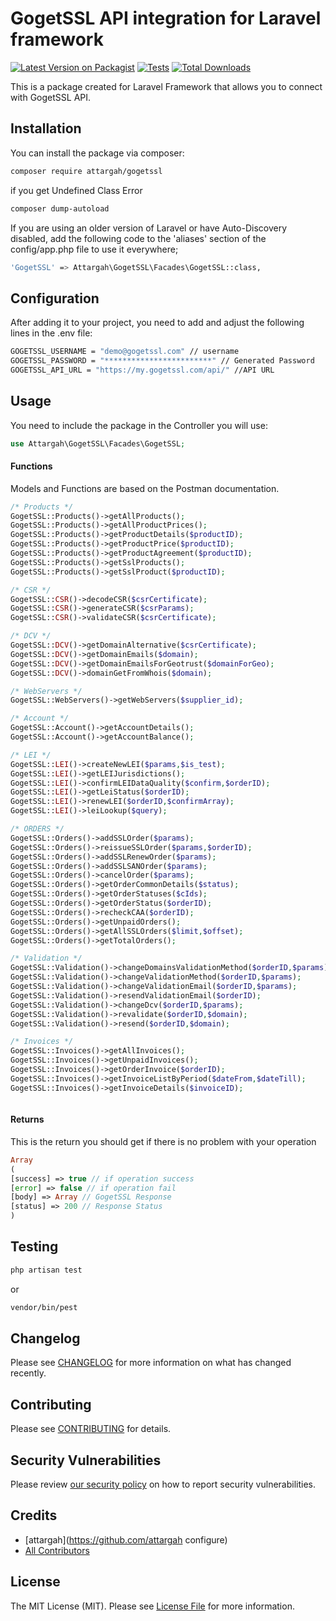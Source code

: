 # GogetSSL API integration for Laravel framework

[![Latest Version on Packagist](https://img.shields.io/packagist/v/attargah/gogetssl.svg?style=flat-square)](https://packagist.org/packages/attargah/gogetssl)
[![Tests](https://img.shields.io/github/actions/workflow/status/attargah/gogetssl/run-tests.yml?branch=main&label=tests&style=flat-square)](https://github.com/attargah/gogetssl/actions/workflows/run-tests.yml)
[![Total Downloads](https://img.shields.io/packagist/dt/attargah/gogetssl.svg?style=flat-square)](https://packagist.org/packages/attargah/gogetssl)

This is a package created for Laravel Framework that allows you to connect with GogetSSL API.

## Installation

You can install the package via composer:

```bash
composer require attargah/gogetssl
```

if you get Undefined Class Error

```bash
composer dump-autoload
```

If you are using an older version of Laravel or have Auto-Discovery disabled, add the following code to the 'aliases'
section of the config/app.php file to use it everywhere;

```bash
'GogetSSL' => Attargah\GogetSSL\Facades\GogetSSL::class,
```

## Configuration

After adding it to your project, you need to add and adjust the following lines in the .env file:

```bash
GOGETSSL_USERNAME = "demo@gogetssl.com" // username
GOGETSSL_PASSWORD = "************************" // Generated Password 
GOGETSSL_API_URL = "https://my.gogetssl.com/api/" //API URL
```

## Usage

You need to include the package in the Controller you will use:

```php
use Attargah\GogetSSL\Facades\GogetSSL;
```

#### Functions

Models and Functions are based on the Postman documentation.

```php
/* Products */
GogetSSL::Products()->getAllProducts();                                     //                      https://documenter.getpostman.com/view/5593375/T1LHFp7m#a4a8873b-8715-4d86-bc04-57913cb6c10d  
GogetSSL::Products()->getAllProductPrices();                                //                      https://documenter.getpostman.com/view/5593375/T1LHFp7m#179c0821-73d1-4f12-8c4b-7e166a5b3f43
GogetSSL::Products()->getProductDetails($productID);                        //                      https://documenter.getpostman.com/view/5593375/T1LHFp7m#701b8bba-4e2b-4f25-bc93-7be15049ac78
GogetSSL::Products()->getProductPrice($productID);                          //                      https://documenter.getpostman.com/view/5593375/T1LHFp7m#0ecc7139-f512-4d23-94e0-188ad44e8525
GogetSSL::Products()->getProductAgreement($productID);                      //                      https://documenter.getpostman.com/view/5593375/T1LHFp7m#5db0e162-07dc-4c3f-af06-f27d813749a3
GogetSSL::Products()->getSslProducts();                                     //                      https://documenter.getpostman.com/view/5593375/T1LHFp7m#f00abae2-3774-4676-a98d-cd26eeac91ab
GogetSSL::Products()->getSslProduct($productID);                            //                      https://documenter.getpostman.com/view/5593375/T1LHFp7m#fdd0c1d8-7f3c-468c-84c0-b0ea6d0a0a5b

/* CSR */
GogetSSL::CSR()->decodeCSR($csrCertificate);                                //                      https://documenter.getpostman.com/view/5593375/T1LHFp7m#bb29e18a-e5cd-419e-bd42-43279c5a5a3a
GogetSSL::CSR()->generateCSR($csrParams);                                   //                      https://documenter.getpostman.com/view/5593375/T1LHFp7m#db47bf94-ad86-4b37-bccb-6ef39dd55aa8
GogetSSL::CSR()->validateCSR($csrCertificate);                              //                      https://documenter.getpostman.com/view/5593375/T1LHFp7m#ab83bed7-fec9-4054-8a01-334f35980466

/* DCV */
GogetSSL::DCV()->getDomainAlternative($csrCertificate);                     //                      https://documenter.getpostman.com/view/5593375/T1LHFp7m#30e48ab6-63ec-45c9-a8f7-1ea5c8fe35ed
GogetSSL::DCV()->getDomainEmails($domain);                                  //                      https://documenter.getpostman.com/view/5593375/T1LHFp7m#f1cde256-f8f2-48f1-b06e-7e2e2cfe1ffb
GogetSSL::DCV()->getDomainEmailsForGeotrust($domainForGeo);                 //                      https://documenter.getpostman.com/view/5593375/T1LHFp7m#d69cd050-99d2-4a10-a04e-0859768e1379                    
GogetSSL::DCV()->domainGetFromWhois($domain);                               //                      https://documenter.getpostman.com/view/5593375/T1LHFp7m#84ff0ed3-6054-4160-8488-d59b3ad5964a

/* WebServers */
GogetSSL::WebServers()->getWebServers($supplier_id);                        //                      https://documenter.getpostman.com/view/5593375/T1LHFp7m#fd96510b-0db7-41aa-8274-8e3179cbbee8

/* Account */
GogetSSL::Account()->getAccountDetails();                                   //                      https://documenter.getpostman.com/view/5593375/T1LHFp7m#e4c77858-bac5-479a-92e2-ef41d32dfbcb
GogetSSL::Account()->getAccountBalance();                                   //                      https://documenter.getpostman.com/view/5593375/T1LHFp7m#f49761a1-f725-46fa-9986-5803753de0db

/* LEI */
GogetSSL::LEI()->createNewLEI($params,$is_test);                            //                      https://documenter.getpostman.com/view/5593375/T1LHFp7m#07e0fa0c-bbd7-4172-b6bb-44e2fed2b3e0
GogetSSL::LEI()->getLEIJurisdictions();                                     //                      https://documenter.getpostman.com/view/5593375/T1LHFp7m#f9335eab-b1b9-4f97-a0e4-a5102e974bf6
GogetSSL::LEI()->confirmLEIDataQuality($confirm,$orderID);                  //                      https://documenter.getpostman.com/view/5593375/T1LHFp7m#38801076-68ef-4fff-842a-7741aef3c732
GogetSSL::LEI()->getLeiStatus($orderID);                                    //                      https://documenter.getpostman.com/view/5593375/T1LHFp7m#4c01e27b-dfb1-41ad-8998-4af18bc3eaa1
GogetSSL::LEI()->renewLEI($orderID,$confirmArray);                          //                      https://documenter.getpostman.com/view/5593375/T1LHFp7m#727e69d0-5531-443e-aa4b-d3b6b46083e5
GogetSSL::LEI()->leiLookup($query);                                         //                      https://documenter.getpostman.com/view/5593375/T1LHFp7m#2d6eae56-3200-4e52-b5e6-bc27a13be087

/* ORDERS */
GogetSSL::Orders()->addSSLOrder($params);                                   //                      https://documenter.getpostman.com/view/5593375/T1LHFp7m#e4c071bd-56f3-4046-be83-f7e3bb7b7750
GogetSSL::Orders()->reissueSSLOrder($params,$orderID);                      //                      https://documenter.getpostman.com/view/5593375/T1LHFp7m#09180357-0a48-45eb-93be-d11fa4629afe
GogetSSL::Orders()->addSSLRenewOrder($params);                              //                      https://documenter.getpostman.com/view/5593375/T1LHFp7m#83c11ed2-20a9-4d11-9d05-4224d0948c6c
GogetSSL::Orders()->addSSLSANOrder($params);                                //                      https://documenter.getpostman.com/view/5593375/T1LHFp7m#5a7d1bf5-a61d-41db-962c-140bdb29f092
GogetSSL::Orders()->cancelOrder($params);                                   //                      https://documenter.getpostman.com/view/5593375/T1LHFp7m#78cdcd56-60ad-48fd-92d9-1b171fd725c1
GogetSSL::Orders()->getOrderCommonDetails($status);                         //                      https://documenter.getpostman.com/view/5593375/T1LHFp7m#529f4b6b-6069-441b-806c-9f55104d9a11
GogetSSL::Orders()->getOrderStatuses($cIds);                                //                      https://documenter.getpostman.com/view/5593375/T1LHFp7m#158300b6-9b8b-4218-a021-7ccb9b2801c9
GogetSSL::Orders()->getOrderStatus($orderID);                               //                      https://documenter.getpostman.com/view/5593375/T1LHFp7m#e99c187c-bebf-433a-ae21-84abfba4e93e
GogetSSL::Orders()->recheckCAA($orderID);                                   //                      https://documenter.getpostman.com/view/5593375/T1LHFp7m#f2daa479-dff3-4804-bda4-2e71cfecb816
GogetSSL::Orders()->getUnpaidOrders();                                      //                      https://documenter.getpostman.com/view/5593375/T1LHFp7m#b0146cdf-6cf5-4c50-ac9e-d1adca398f5b
GogetSSL::Orders()->getAllSSLOrders($limit,$offset);                        //                      https://documenter.getpostman.com/view/5593375/T1LHFp7m#33551d5b-1638-4f9f-9074-c814ed7123c2
GogetSSL::Orders()->getTotalOrders();                                       //                      https://documenter.getpostman.com/view/5593375/T1LHFp7m#8bd574af-d002-477a-9b01-b7ac4e7a979e

/* Validation */
GogetSSL::Validation()->changeDomainsValidationMethod($orderID,$params);    //                      https://documenter.getpostman.com/view/5593375/T1LHFp7m#b1d22f34-7693-4386-a672-5f67cdba23aa
GogetSSL::Validation()->changeValidationMethod($orderID,$params);           //                      https://documenter.getpostman.com/view/5593375/T1LHFp7m#49cc48c6-98f1-4ef3-92f8-8a610a3e3349
GogetSSL::Validation()->changeValidationEmail($orderID,$params);            //                      https://documenter.getpostman.com/view/5593375/T1LHFp7m#2c0d8c0d-327a-4109-ba67-88c1632c5cce
GogetSSL::Validation()->resendValidationEmail($orderID);                    //                      https://documenter.getpostman.com/view/5593375/T1LHFp7m#68e72da6-1c28-41d7-b172-ce17dfe13948
GogetSSL::Validation()->changeDcv($orderID,$params);                        //                      https://documenter.getpostman.com/view/5593375/T1LHFp7m#6b9bcc34-88d3-4cb3-9b3a-d0d90cb4ea8c
GogetSSL::Validation()->revalidate($orderID,$domain);                       //                      https://documenter.getpostman.com/view/5593375/T1LHFp7m#aee8aa8b-4afd-472e-9e54-b2c65ba1861c
GogetSSL::Validation()->resend($orderID,$domain);                           //                      https://documenter.getpostman.com/view/5593375/T1LHFp7m#7387b276-6d9a-445a-9ec2-4b4fca59d563

/* Invoices */
GogetSSL::Invoices()->getAllInvoices();                                     //                      https://documenter.getpostman.com/view/5593375/T1LHFp7m#314be70b-e5d6-408c-aa29-237d39139c83
GogetSSL::Invoices()->getUnpaidInvoices();                                  //                      https://documenter.getpostman.com/view/5593375/T1LHFp7m#20f976c4-04ea-4d81-a5f8-6ca68ed55922
GogetSSL::Invoices()->getOrderInvoice($orderID);                            //                      https://documenter.getpostman.com/view/5593375/T1LHFp7m#b47999fe-869a-4791-a197-daead0327e71
GogetSSL::Invoices()->getInvoiceListByPeriod($dateFrom,$dateTill);          //                      https://documenter.getpostman.com/view/5593375/T1LHFp7m#9b73716b-e07f-4a32-8dd5-ffcf38900e13    
GogetSSL::Invoices()->getInvoiceDetails($invoiceID);                        //                      https://documenter.getpostman.com/view/5593375/T1LHFp7m#14824d24-7978-422c-8fe5-aaa7c5fb4d06



```

#### Returns
This is the return you should get if there is no problem with your operation

```php
Array
(
[success] => true // if operation success
[error] => false // if operation fail
[body] => Array // GogetSSL Response
[status] => 200 // Response Status
)
```

## Testing

```bash
php artisan test
```
or
```bash
vendor/bin/pest
```

## Changelog

Please see [CHANGELOG](CHANGELOG.md) for more information on what has changed recently.

## Contributing

Please see [CONTRIBUTING](https://github.com/spatie/.github/blob/main/CONTRIBUTING.md) for details.

## Security Vulnerabilities

Please review [our security policy](../../security/policy) on how to report security vulnerabilities.

## Credits

- [attargah](https://github.com/attargah configure)
- [All Contributors](../../contributors)

## License

The MIT License (MIT). Please see [License File](LICENSE.md) for more information.

